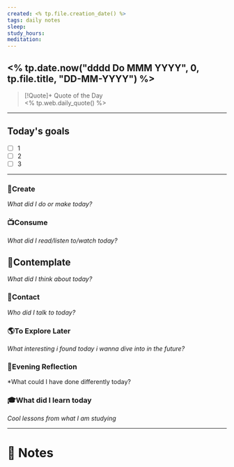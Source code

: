 ```yaml
---
created: <% tp.file.creation_date() %>
tags: daily notes
sleep: 
study_hours: 
meditation: 
---
```



## <% tp.date.now("dddd Do MMM YYYY", 0, tp.file.title, "DD-MM-YYYY") %>


> [!Quote]+ Quote of the Day  
> <% tp.web.daily_quote() %>

--- 
## Today's goals

- [ ] 1
- [ ] 2
- [ ] 3

---

### 🎨Create
*What did I do or make today?*

  
### 📺Consume
*What did I read/listen to/watch today?*

  
## 💭Contemplate
*What did I think about today?*


### 👬Contact
*Who did I talk to today?*

  
### 🌎To Explore Later
*What interesting i found today i wanna dive into in the future?*


### 🌃Evening Reflection
*What could I have done differently today?


### 🎓What did I learn today
*Cool lessons from what I am studying*

---
# 📝 Notes



